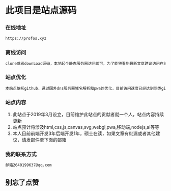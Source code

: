 # 此项目是站点源码

### 在线地址

```txt
https://profos.xyz
```

### 离线访问

```txt
clone或者downLoad源码，本地起个静态服务器访问即可，为了能够看到最新文章建议访问在线地址
```

### 站点优化

```txt
本站点依托github，通过国外dns服务器域名解析和pwa的优化，目前访问速度已经达到同类github站点访问极限
```

### 站点内容

1. 此站点于2019年3月设立，目前维护此站点的贡献者就一个人，站点内容持续更新
2. 站点预计将涉及html,css,js,canvas,svg,webgl,pwa,移动端,nodejs,ai等等
3. 本人目前前端开发3年后端开发1年，硕士在读，如果文章有纰漏或者其他建议，请发邮件至下面的邮箱

### 我的联系方式

```txt
邮箱2640199637@qq.com
```

## 别忘了点赞